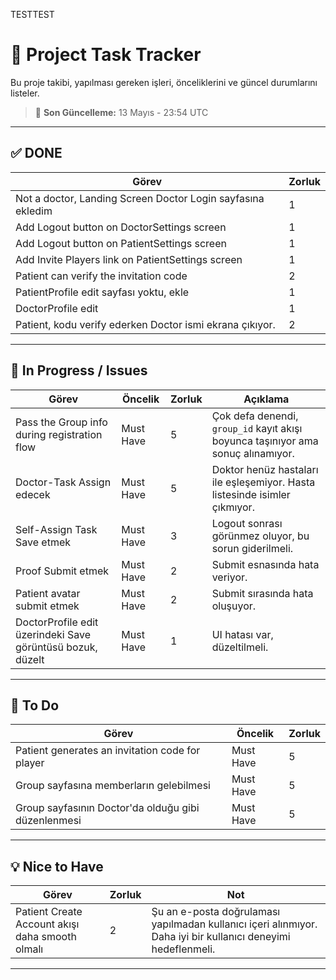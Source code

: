 TESTTEST

# 📝 Project Task Tracker

Bu proje takibi, yapılması gereken işleri, önceliklerini ve güncel durumlarını listeler.

> 📅 **Son Güncelleme:** 13 Mayıs - 23:54 UTC

---

## ✅ DONE 

| Görev | Zorluk |
|-------|--------|
| Not a doctor, Landing Screen Doctor Login sayfasına ekledim | 1 |
| Add Logout button on DoctorSettings screen | 1 |
| Add Logout button on PatientSettings screen | 1 |
| Add Invite Players link on PatientSettings screen | 1 |
| Patient can verify the invitation code | 2 |
| PatientProfile edit sayfası yoktu, ekle | 1 |
| DoctorProfile edit | 1 |
| Patient, kodu verify ederken Doctor ismi ekrana çıkıyor. | 2 |

---

## 🔧 In Progress / Issues

| Görev | Öncelik | Zorluk | Açıklama |
|-------|---------|--------|----------|
| Pass the Group info during registration flow | Must Have | 5 | Çok defa denendi, `group_id` kayıt akışı boyunca taşınıyor ama sonuç alınamıyor. |
| Doctor-Task Assign edecek | Must Have | 5 | Doktor henüz hastaları ile eşleşemiyor. Hasta listesinde isimler çıkmıyor. |
| Self-Assign Task Save etmek | Must Have | 3 | Logout sonrası görünmez oluyor, bu sorun giderilmeli. |
| Proof Submit etmek | Must Have | 2 | Submit esnasında hata veriyor. |
| Patient avatar submit etmek | Must Have | 2 | Submit sırasında hata oluşuyor. |
| DoctorProfile edit üzerindeki Save görüntüsü bozuk, düzelt | Must Have | 1 | UI hatası var, düzeltilmeli. |

---

## 🚧 To Do

| Görev | Öncelik | Zorluk |
|-------|---------|--------|
| Patient generates an invitation code for player | Must Have | 5 |
| Group sayfasına memberların gelebilmesi | Must Have | 5 |
| Group sayfasının Doctor'da olduğu gibi düzenlenmesi | Must Have | 5 |

---

## 💡 Nice to Have

| Görev | Zorluk | Not |
|-------|--------|-----|
| Patient Create Account akışı daha smooth olmalı | 2 | Şu an e-posta doğrulaması yapılmadan kullanıcı içeri alınmıyor. Daha iyi bir kullanıcı deneyimi hedeflenmeli. |

---

